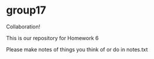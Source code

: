 group17
=======

Collaboration!

This is our repository for Homework 6

Please make notes of things you think of or do in notes.txt
